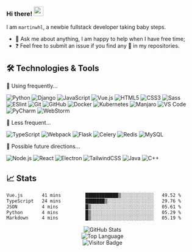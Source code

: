 ### Hi there! <img src="https://media.giphy.com/media/hvRJCLFzcasrR4ia7z/giphy.gif" width="25px">

I am `martinwhl`, a newbie fullstack developer taking baby steps.

* 💬 Ask me about anything, I am happy to help when I have free time;
* ❓ Feel free to submit an issue if you find any 🐛 in my repositories.
<!-- * 📫 Feel free to connect with me here:
[![Gmail Badge](https://img.shields.io/badge/[MAIL-ADDRESS]-c14438?style=flat-square&logo=Gmail&logoColor=white&link=mailto:[MAIL-ADDRESS])](mailto:[MAIL-ADDRESS]) -->

## 🛠 Technologies & Tools

🌲 Using frequently...

![Python](https://img.shields.io/badge/-Python-%233776AB?style=flat-square&logo=Python&logoColor=ffffff)
![Django](https://img.shields.io/badge/-Django-%23092E20?style=flat-square&logo=django&logoColor=ffffff)
![JavaScript](https://img.shields.io/badge/-JavaScript-%23F7DF1C?style=flat-square&logo=javascript&logoColor=000000&labelColor=%23F7DF1C&color=%23FFCE5A)
![Vue.js](https://img.shields.io/badge/-Vue.js-%232c3e50?style=flat-square&logo=vuedotjs)
![HTML5](https://img.shields.io/badge/-HTML5-%23E44D27?style=flat-square&logo=html5&logoColor=ffffff)
![CSS3](https://img.shields.io/badge/-CSS3-%231572B6?style=flat-square&logo=css3)
![Sass](https://img.shields.io/badge/-Sass-%23CC6699?style=flat-square&logo=sass&logoColor=ffffff)
![ESlint](https://img.shields.io/badge/-ESLint-%234B32C3?style=flat-square&logo=eslint)
![Git](https://img.shields.io/badge/-Git-black?style=flat-square&logo=git)
![GitHub](https://img.shields.io/badge/-GitHub-%23181717?style=flat-square&logo=github)
![Docker](https://img.shields.io/badge/-Docker-%232496ED?style=flat-square&logoColor=ffffff&logo=docker)
![Kubernetes](https://img.shields.io/badge/-Kubernetes-%23326DE6?style=flat-square&logoColor=ffffff&logo=kubernetes)
![Manjaro](https://img.shields.io/badge/-Manjaro-black?style=flat-square&logo=manjaro)
![VS Code](https://img.shields.io/badge/-VSCode-%23007ACC?style=flat-square&logo=visual-studio-code)
![PyCharm](https://img.shields.io/badge/-PyCharm-black?style=flat-square&logo=pycharm)
![WebStorm](https://img.shields.io/badge/-WebStorm-black?style=flat-square&logo=webstorm)

🌳 Less frequent...

![TypeScript](https://img.shields.io/badge/-TypeScript-007ACC?style=flat-square&logo=typescript&logoColor=white)
![Webpack](https://img.shields.io/badge/-Webpack-%232C3A42?style=flat-square&logo=webpack)
![Flask](https://img.shields.io/badge/-Flask-black?style=flat-square&logo=Flask)
![Celery](https://img.shields.io/badge/-Celery-F0FFEB00?style=flat-square&logo=Celery)
![Redis](https://img.shields.io/badge/-Redis-black?style=flat-square&logo=Redis)
![MySQL](https://img.shields.io/badge/-MySQL-0969DA?style=flat-square&logo=mysql&logoColor=ffffff)

🌱 Possible future directions...

![Node.js](https://img.shields.io/badge/-Nodejs-%23339933?style=flat-square&logo=nodedotjs&logoColor=ffffff)
![React](https://img.shields.io/badge/-React-%23282C34?style=flat-square&logo=react)
![Electron](https://img.shields.io/badge/-Electron-%232a2d38?style=flat-square&logo=electron&logoColor=9feaf9)
![TailwindCSS](https://img.shields.io/badge/-TailwindCSS-%231a202c?style=flat-square&logo=tailwind-css)
![Java](https://img.shields.io/badge/-Java-%23E34A86?style=flat-square&logo=java)
![C++](https://img.shields.io/badge/-C++-%2300599C?style=flat-square&logo=c)
<!-- ![PHP](https://img.shields.io/badge/-PHP-%23777BB4?style=flat-square&logo=php&logoColor=ffffff) -->

## 📈 Stats

<!--START_SECTION:waka-->

```txt
Vue.js       41 mins         ████████████▒░░░░░░░░░░░░   49.52 %
TypeScript   24 mins         ███████▒░░░░░░░░░░░░░░░░░   29.76 %
JSON         4 mins          █▒░░░░░░░░░░░░░░░░░░░░░░░   05.61 %
Python       4 mins          █▒░░░░░░░░░░░░░░░░░░░░░░░   05.29 %
Markdown     4 mins          █▒░░░░░░░░░░░░░░░░░░░░░░░   05.19 %
```

<!--END_SECTION:waka-->

<p align="center">
    <img alt="GitHub Stats" src="https://github-readme-stats.vercel.app/api?username=martinwhl&show_icons=true&hide=issues&icon_color=000000&hide_border=true&title_color=5391FE&text_color=555">
    <br>
    <img alt="Top Language" src="https://github-readme-stats.vercel.app/api/top-langs/?username=martinwhl&hide=html,&hide_border=true&title_color=5391FE&text_color=555">
    <br>
    <img alt="Visitor Badge" src="https://visitor-badge.laobi.icu/badge?page_id=martinwhl.martinwhl">
</p>
